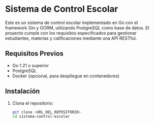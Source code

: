 # Sistema de Control Escolar

Este es un sistema de control escolar implementado en Go con el framework Gin y GORM, utilizando PostgreSQL como base de datos. El proyecto cumple con los requisitos especificados para gestionar estudiantes, materias y calificaciones mediante una API RESTful.

## Requisitos Previos
- Go 1.21 o superior
- PostgreSQL
- Docker (opcional, para despliegue en contenedores)

## Instalación
1. Clona el repositorio:
   ```bash
   git clone <URL_DEL_REPOSITORIO>
   cd sistema-control-escolar